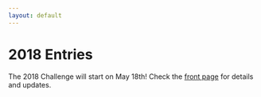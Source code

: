 ```yaml
---
layout: default
---
```


# 2018 Entries

The 2018 Challenge will start on May 18th! Check the [front page](/) for details and updates.

